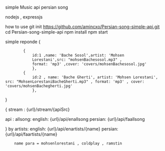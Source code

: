 simple Music api
persian song

nodejs , expressjs

how to use 
git init https://github.com/amincxo/Persian-song-simple-api.git
cd Persian-song-simple-api
npm install
npm start   


simple reponde 
{

            {  
                id:1 ,name: 'Bache Sosol',artist: 'Mohsen 
                Lorestani',src: "mohsenBachesosol.mp3" ,
                format: 'mp3' ,cover: 'covers/mohsenBachesosol.jpg'
                },
            {  
                id:2 , name: 'Bache Gherti', artist: 'Mohsen Lorestani', src: "MohsenLorestaniBacheGherti.mp3" , format: 'mp3' , cover: 'covers/mohsenBachegherti.jpg' 
                },

}

{
stream :
    {url}/stream/{apiSrc}

api :
    allsong:
        english: {url}/api/enallsong
        persian: {url}/api/faallsong
            
}
    by artists: 
        english: {url}/api/enartists/{name}
        persian: {url}/api/faartists/{name}

        name para = mohsenlorestani , coldplay , ramstin
